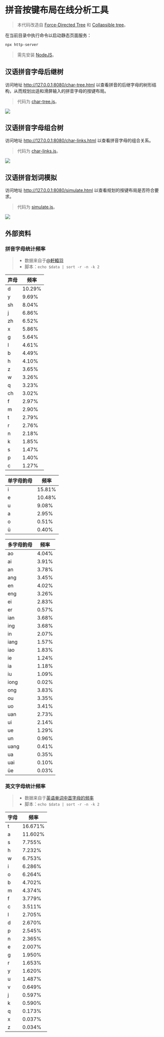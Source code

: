 拼音按键布局在线分析工具
==============================

> 本代码改造自
> [Force-Directed Tree](https://observablehq.com/@d3/force-directed-tree@183)
> 和 [Collapsible tree](https://observablehq.com/@d3/collapsible-tree)。

在当前目录中执行命令以启动静态页面服务：

```sh
npx http-server
```

> 需先安装 [NodeJS](https://nodejs.org/)。

## 汉语拼音字母后继树

访问地址 http://127.0.0.1:8080/char-tree.html
以查看拼音的后继字母的树形结构，从而规划出适和滑屏输入的拼音字母的按键布局。

> 代码为 [char-tree.js](./char-tree.js)。

![](../../assets/img/pinyin-char-tree.png)

## 汉语拼音字母组合树

访问地址 http://127.0.0.1:8080/char-links.html
以查看拼音字母的组合关系。

> 代码为 [char-links.js](./char-links.js)。

![](../../assets/img/pinyin-char-links.png)

## 汉语拼音划词模拟

访问地址 http://127.0.0.1:8080/simulate.html
以查看规划的按键布局是否符合要求。

> 代码为 [simulate.js](./simulate.js)。

![](../../assets/img/pinyin-key-layout.png)

## 外部资料

### 拼音字母统计频率

> - 数据来自于[@軒轅羽](https://www.zhihu.com/question/23111438/answer/559582999)
> - 脚本：`echo $data | sort -r -n -k 2`

| 声母 | 频率 |
| -- | -- |
| d | 10.29% |
| y | 9.69% |
| sh | 8.04% |
| j | 6.86% |
| zh | 6.52% |
| x | 5.86% |
| g | 5.64% |
| l | 4.61% |
| b | 4.49% |
| h | 4.10% |
| z | 3.65% |
| w | 3.26% |
| q | 3.23% |
| ch | 3.02% |
| f | 2.97% |
| m | 2.90% |
| t | 2.79% |
| r | 2.76% |
| n | 2.18% |
| k | 1.85% |
| s | 1.47% |
| p | 1.40% |
| c | 1.27% |

| 单字母韵母 | 频率 |
| -- | -- |
| i | 15.81% |
| e | 10.48% |
| u | 9.08% |
| a | 2.95% |
| o | 0.51% |
| ü | 0.40% |

| 多字母韵母 | 频率 |
| -- | -- |
| ao | 4.04% |
| ai | 3.91% |
| an | 3.78% |
| ang | 3.45% |
| en | 4.02% |
| eng | 3.26% |
| ei | 2.83% |
| er | 0.57% |
| ian | 3.68% |
| ing | 3.68% |
| in | 2.07% |
| iang | 1.57% |
| iao | 1.83% |
| ie | 1.24% |
| ia | 1.18% |
| iu | 1.09% |
| iong | 0.02% |
| ong | 3.83% |
| ou | 3.35% |
| uo | 3.41% |
| uan | 2.73% |
| ui | 2.14% |
| ue | 1.29% |
| un | 0.96% |
| uang | 0.41% |
| ua | 0.35% |
| uai | 0.10% |
| üe | 0.03% |

### 英文字母统计频率

> - 数据来自于[英语单词中首字母的频率](https://zh.wikipedia.org/zh-cn/%E5%AD%97%E6%AF%8D%E9%A2%91%E7%8E%87#.E8.8B.B1.E8.AF.AD.E5.8D.95.E8.AF.8D.E4.B8.AD.E9.A6.96.E5.AD.97.E6.AF.8D.E7.9A.84.E9.A2.91.E7.8E.87)
> - 脚本：`echo $data | sort -r -n -k 2`

| 字母 | 频率 |
| -- | -- |
| t | 16.671% |
| a | 11.602% |
| s | 7.755% |
| h | 7.232% |
| w | 6.753% |
| i | 6.286% |
| o | 6.264% |
| b | 4.702% |
| m | 4.374% |
| f | 3.779% |
| c | 3.511% |
| l | 2.705% |
| d | 2.670% |
| p | 2.545% |
| n | 2.365% |
| e | 2.007% |
| g | 1.950% |
| r | 1.653% |
| y | 1.620% |
| u | 1.487% |
| v | 0.649% |
| j | 0.597% |
| k | 0.590% |
| q | 0.173% |
| x | 0.037% |
| z | 0.034% |
